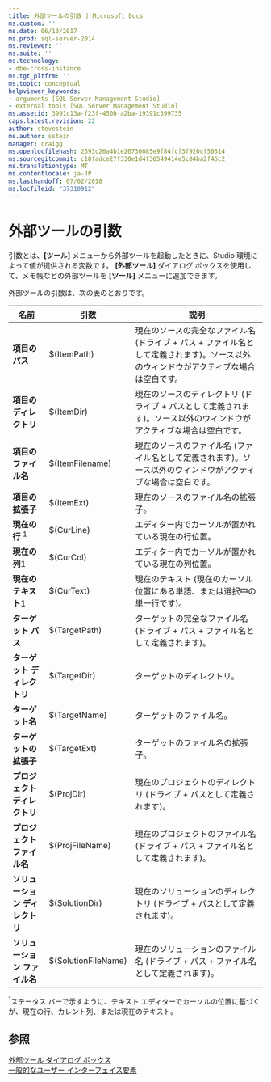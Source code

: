 ```yaml
---
title: 外部ツールの引数 | Microsoft Docs
ms.custom: ''
ms.date: 06/13/2017
ms.prod: sql-server-2014
ms.reviewer: ''
ms.suite: ''
ms.technology:
- dbe-cross-instance
ms.tgt_pltfrm: ''
ms.topic: conceptual
helpviewer_keywords:
- arguments [SQL Server Management Studio]
- external tools [SQL Server Management Studio]
ms.assetid: 3991c13a-f23f-450b-a2ba-19391c399735
caps.latest.revision: 22
author: stevestein
ms.author: sstein
manager: craigg
ms.openlocfilehash: 2693c20a4b1e26730085e9f84fcf3f920cf50314
ms.sourcegitcommit: c18fadce27f330e1d4f36549414e5c84ba2f46c2
ms.translationtype: MT
ms.contentlocale: ja-JP
ms.lasthandoff: 07/02/2018
ms.locfileid: "37310912"
---
```

# <a name="arguments-for-external-tools"></a>外部ツールの引数
  引数とは、**[ツール]** メニューから外部ツールを起動したときに、Studio 環境によって値が提供される変数です。 **[外部ツール]** ダイアログ ボックスを使用して、メモ帳などの外部ツールを **[ツール]** メニューに追加できます。  
  
 外部ツールの引数は、次の表のとおりです。  
  
|名前|引数|説明|  
|----------|--------------|-----------------|  
|**項目のパス**|$(ItemPath)|現在のソースの完全なファイル名 (ドライブ + パス + ファイル名として定義されます)。ソース以外のウィンドウがアクティブな場合は空白です。|  
|**項目のディレクトリ**|$(ItemDir)|現在のソースのディレクトリ (ドライブ + パスとして定義されます)。ソース以外のウィンドウがアクティブな場合は空白です。|  
|**項目のファイル名**|$(ItemFilename)|現在のソースのファイル名 (ファイル名として定義されます)。ソース以外のウィンドウがアクティブな場合は空白です。|  
|**項目の拡張子**|$(ItemExt)|現在のソースのファイル名の拡張子。|  
|**現在の行** <sup>1</sup>|$(CurLine)|エディター内でカーソルが置かれている現在の行位置。|  
|**現在の列**1|$(CurCol)|エディター内でカーソルが置かれている現在の列位置。|  
|**現在のテキスト**1|$(CurText)|現在のテキスト (現在のカーソル位置にある単語、または選択中の単一行です)。|  
|**ターゲット パス**|$(TargetPath)|ターゲットの完全なファイル名 (ドライブ + パス + ファイル名として定義されます)。|  
|**ターゲット ディレクトリ**|$(TargetDir)|ターゲットのディレクトリ。|  
|**ターゲット名**|$(TargetName)|ターゲットのファイル名。|  
|**ターゲットの拡張子**|$(TargetExt)|ターゲットのファイル名の拡張子。|  
|**プロジェクト ディレクトリ**|$(ProjDir)|現在のプロジェクトのディレクトリ (ドライブ + パスとして定義されます)。|  
|**プロジェクト ファイル名**|$(ProjFileName)|現在のプロジェクトのファイル名 (ドライブ + パス + ファイル名として定義されます)。|  
|**ソリューション ディレクトリ**|$(SolutionDir)|現在のソリューションのディレクトリ (ドライブ + パスとして定義されます)。|  
|**ソリューション ファイル名**|$(SolutionFileName)|現在のソリューションのファイル名 (ドライブ + パス + ファイル名として定義されます)。|  
  
 <sup>1</sup>ステータス バーで示すように、テキスト エディターでカーソルの位置に基づくが、現在の行、カレント列、または現在のテキスト。  
  
## <a name="see-also"></a>参照  
 [外部ツール ダイアログ ボックス](external-tools-dialog-box.md)   
 [一般的なユーザー インターフェイス要素](general-user-interface-elements.md)  
  
  
